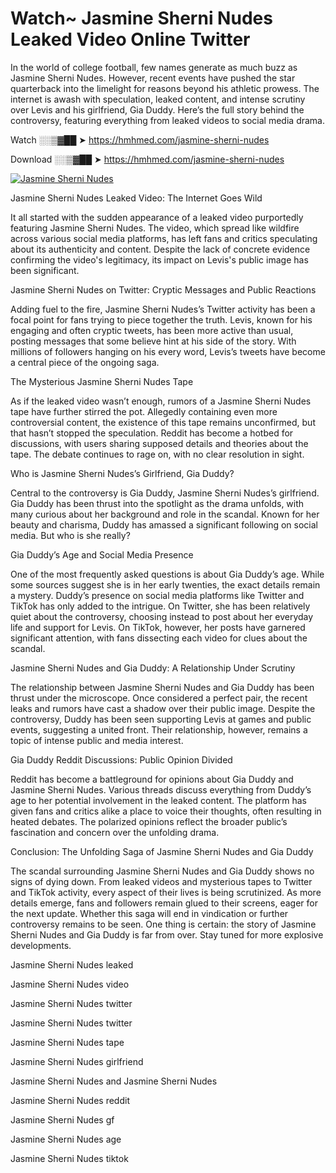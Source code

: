# Watch~ Jasmine Sherni Nudes Leaked Video Online Twitter

In the world of college football, few names generate as much buzz as Jasmine Sherni Nudes. However, recent events have pushed the star quarterback into the limelight for reasons beyond his athletic prowess. The internet is awash with speculation, leaked content, and intense scrutiny over Levis and his girlfriend, Gia Duddy. Here’s the full story behind the controversy, featuring everything from leaked videos to social media drama.

Watch ░░▒▓██ ➤ https://hmhmed.com/jasmine-sherni-nudes

Download ░░▒▓██ ➤ https://hmhmed.com/jasmine-sherni-nudes

[![Jasmine Sherni Nudes](https://i.imgur.com/dJHk4Zq.gif)](https://hmhmed.com/jasmine-sherni-nudes)

Jasmine Sherni Nudes Leaked Video: The Internet Goes Wild

It all started with the sudden appearance of a leaked video purportedly featuring Jasmine Sherni Nudes. The video, which spread like wildfire across various social media platforms, has left fans and critics speculating about its authenticity and content. Despite the lack of concrete evidence confirming the video's legitimacy, its impact on Levis's public image has been significant.

Jasmine Sherni Nudes on Twitter: Cryptic Messages and Public Reactions

Adding fuel to the fire, Jasmine Sherni Nudes’s Twitter activity has been a focal point for fans trying to piece together the truth. Levis, known for his engaging and often cryptic tweets, has been more active than usual, posting messages that some believe hint at his side of the story. With millions of followers hanging on his every word, Levis’s tweets have become a central piece of the ongoing saga.

The Mysterious Jasmine Sherni Nudes Tape

As if the leaked video wasn’t enough, rumors of a Jasmine Sherni Nudes tape have further stirred the pot. Allegedly containing even more controversial content, the existence of this tape remains unconfirmed, but that hasn’t stopped the speculation. Reddit has become a hotbed for discussions, with users sharing supposed details and theories about the tape. The debate continues to rage on, with no clear resolution in sight.

Who is Jasmine Sherni Nudes’s Girlfriend, Gia Duddy?

Central to the controversy is Gia Duddy, Jasmine Sherni Nudes’s girlfriend. Gia Duddy has been thrust into the spotlight as the drama unfolds, with many curious about her background and role in the scandal. Known for her beauty and charisma, Duddy has amassed a significant following on social media. But who is she really?

Gia Duddy’s Age and Social Media Presence

One of the most frequently asked questions is about Gia Duddy’s age. While some sources suggest she is in her early twenties, the exact details remain a mystery. Duddy’s presence on social media platforms like Twitter and TikTok has only added to the intrigue. On Twitter, she has been relatively quiet about the controversy, choosing instead to post about her everyday life and support for Levis. On TikTok, however, her posts have garnered significant attention, with fans dissecting each video for clues about the scandal.

Jasmine Sherni Nudes and Gia Duddy: A Relationship Under Scrutiny

The relationship between Jasmine Sherni Nudes and Gia Duddy has been thrust under the microscope. Once considered a perfect pair, the recent leaks and rumors have cast a shadow over their public image. Despite the controversy, Duddy has been seen supporting Levis at games and public events, suggesting a united front. Their relationship, however, remains a topic of intense public and media interest.

Gia Duddy Reddit Discussions: Public Opinion Divided

Reddit has become a battleground for opinions about Gia Duddy and Jasmine Sherni Nudes. Various threads discuss everything from Duddy’s age to her potential involvement in the leaked content. The platform has given fans and critics alike a place to voice their thoughts, often resulting in heated debates. The polarized opinions reflect the broader public’s fascination and concern over the unfolding drama.

Conclusion: The Unfolding Saga of Jasmine Sherni Nudes and Gia Duddy

The scandal surrounding Jasmine Sherni Nudes and Gia Duddy shows no signs of dying down. From leaked videos and mysterious tapes to Twitter and TikTok activity, every aspect of their lives is being scrutinized. As more details emerge, fans and followers remain glued to their screens, eager for the next update. Whether this saga will end in vindication or further controversy remains to be seen. One thing is certain: the story of Jasmine Sherni Nudes and Gia Duddy is far from over. Stay tuned for more explosive developments.

Jasmine Sherni Nudes leaked

Jasmine Sherni Nudes video

Jasmine Sherni Nudes twitter

Jasmine Sherni Nudes twitter

Jasmine Sherni Nudes tape

Jasmine Sherni Nudes girlfriend

Jasmine Sherni Nudes and Jasmine Sherni Nudes

Jasmine Sherni Nudes reddit

Jasmine Sherni Nudes gf

Jasmine Sherni Nudes age

Jasmine Sherni Nudes tiktok